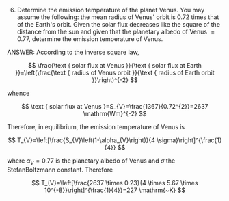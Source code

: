 6. Determine the emission temperature of the planet Venus. You may assume the following: the mean radius of Venus' orbit is 0.72 times that of the Earth's orbit. Given the solar flux decreases like the square of the distance from the sun and given that the planetary albedo of Venus $=0.77$, determine the emission temperature of Venus.

ANSWER:
According to the inverse square law,

$$
\frac{\text { solar flux at Venus }}{\text { solar flux at Earth }}=\left(\frac{\text { radius of Venus orbit }}{\text { radius of Earth orbit }}\right)^{-2}
$$

whence

$$
\text { solar flux at Venus }=S_{V}=\frac{1367}{0.72^{2}}=2637 \mathrm{Wm}^{-2}
$$

Therefore, in equilibrium, the emission temperature of Venus is

$$
T_{V}=\left[\frac{S_{V}\left(1-\alpha_{V}\right)}{4 \sigma}\right]^{\frac{1}{4}}
$$

where $\alpha_{V}=0.77$ is the planetary albedo of Venus and $\sigma$ the StefanBoltzmann constant. Therefore

$$
T_{V}=\left[\frac{2637 \times 0.23}{4 \times 5.67 \times 10^{-8}}\right]^{\frac{1}{4}}=227 \mathrm{~K}
$$